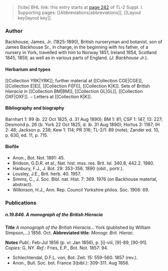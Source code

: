 > [!cite] BHL link: this entry starts at [page 242](https://www.biodiversitylibrary.org/item/103858#page/254/mode/1up) of TL-2 Suppl. I.
> Supporting pages: [[Abbreviations|abbreviations]], [[Layout key|layout key]].

### Author

Backhouse, James, Jr. (1825-1890), British nurseryman and botanist, son of James Backhouse Sr., in charge, in the beginning with his father, of a nursery in York, travelled with him to Norway 1851, Ireland 1854, Scotland 1845, 1859, as well as in various parts of England. (*J. Backhouse Jr.*).

#### Herbarium and types

[[Collection YRK|YRK]]; further material at [[Collection CGE|CGE]], [[Collection E|E]], [[Collection FI|FI]], [[Collection K|K]]. Sets of British *Hieracia* in [[Collection BM|BM]], [[Collection GL|GL]], [[Collection OXF|OXF]]. − Letters at [[Collection K|K]].

#### Bibliography and biography

Barnhart 1: 99 (b. 22 Oct 1825, d. 31 Aug 1890); BM 1: 81; CSP 1: 147, 13: 227; Desmond p. 26 (b. York 22 Oct 1825, d. ib. 31 Aug 1890); Hortus 3: 1187; IH 2: 48; Jackson p. 238; Kew 1: 114; PR 316; TL-2/1: 89 (note); Zander ed. 10, p. 630, ed. 11, p. 715.

#### Biofile

- Anon., Bot. Not. 1891: 45.
- Bridson, G.D.R. et al., Nat. hist. mss. res. Brit. Isl. 340.8, 442.2. 1980.
- Hanbury, F.J., J. Bot. 29: 353-356. 1890 (obit., portr.).
- Lousley, J.E., Brit. herb. 40. 1957.
- Simms, C., J. Soc. Bibl. nat. Hist. 7: 369. 1976 (on Backhouse material, abstract).
- Wilkinson, H.J., Ann. Rep. Council Yorkshire philos. Soc. 1906: 69.

### Publications

##### n.19.846. A monograph of the British Hieracia

**Title**
*A monograph of the British Hieracia*... York (published by William Simpson,...) 1856. Oct.
**Abbreviated title**: *Monogr. Brit. Hierac.*

**Notes**
*Publ*.: Feb-Jul 1856 (p. vi: Jan 1856), p. \[i\]-viii, \[9\]-89, \[90-91\]. *Copies*: G, NY.
*Ref*.: Fries, E.P., Bot. Not. 1857: 94.
- Schlechtendal, D.F.L. von, Bot. Zeit. 15: 559-560. 1857 (rev.).
- Anon., Bull. Soc. bot. France 3(bibl.): 309-311. Aug 1856.

